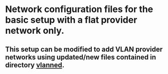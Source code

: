 # Network configuration files for the basic setup with a flat provider network only.

## This setup can be modified to add VLAN provider networks using updated/new files contained in directory [vlanned](../vlanned).
